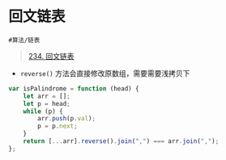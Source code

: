 
# 回文链表

`#算法/链表` 

> [234. 回文链表](https://leetcode.cn/problems/palindrome-linked-list/)

- `reverse()` 方法会直接修改原数组，需要需要浅拷贝下

```javascript
var isPalindrome = function (head) {
    let arr = [];
    let p = head;
    while (p) {
        arr.push(p.val);
        p = p.next;
    }
    return [...arr].reverse().join(",") === arr.join(",");
};
```